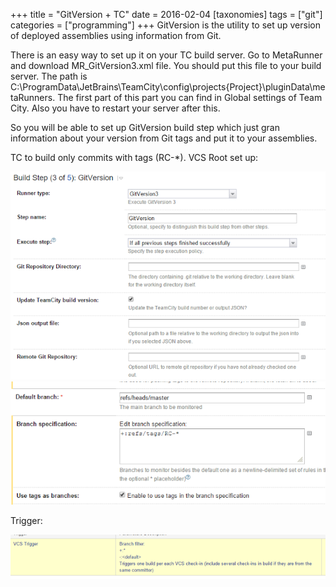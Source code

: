 +++
title = "GitVersion + TC"
date = 2016-02-04
[taxonomies]
tags = ["git"]
categories = ["programming"]
+++
GitVersion is the utility to set up version of deployed assemblies using information from Git.
<!-- more -->
There is an easy way to set up it on your TC build server. Go to MetaRunner and download MR_GitVersion3.xml file. You should put this file to your build server. The path is C:\ProgramData\JetBrains\TeamCity\config\projects\{Project}\pluginData\metaRunners. The first part of this part you can find in Global settings of Team City. Also you have to restart your server after this.

So you will be able to set up GitVersion build step which just gran information about your version from Git tags and put it to your assemblies.

TC to build only commits with tags (RC-*). VCS Root set up:

![Image One](/images/git_version_step3.PNG)
![Image Two](/images/git_version_step3_2.PNG)

Trigger:

![Image Three](/images/git_version_step3_3.PNG)